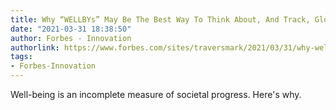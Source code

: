 ```yaml
---
title: Why “WELLBYs” May Be The Best Way To Think About, And Track, Global Progress
date: "2021-03-31 18:38:50"
author: Forbes - Innovation
authorlink: https://www.forbes.com/sites/traversmark/2021/03/31/why-wellbys-may-be-the-best-way-to-think-about-and-track-global-progress/
tags:
- Forbes-Innovation
---
```

Well-being is an incomplete measure of societal progress. Here's why.